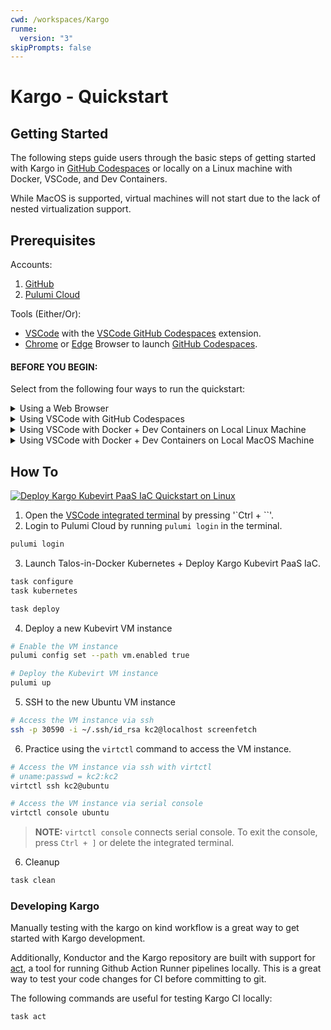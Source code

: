 ```yaml
---
cwd: /workspaces/Kargo
runme:
  version: "3"
skipPrompts: false
---
```


# Kargo - Quickstart

## Getting Started

The following steps guide users through the basic steps of getting started with Kargo in [GitHub Codespaces](https://github.com/features/codespaces) or locally on a Linux machine with Docker, VSCode, and Dev Containers.

While MacOS is supported, virtual machines will not start due to the lack of nested virtualization support.

## Prerequisites

Accounts:

1. [GitHub](https://github.com)
2. [Pulumi Cloud](https://app.pulumi.com/signup)

Tools (Either/Or):

- [VSCode](https://code.visualstudio.com/download) with the [VSCode GitHub Codespaces](https://marketplace.visualstudio.com/items?itemName=GitHub.codespaces) extension.
- [Chrome](https://www.google.com/chrome) or [Edge](https://www.microsoft.com/en-us/edge) Browser to launch [GitHub Codespaces](https://github.com/features/codespaces).

#### BEFORE YOU BEGIN:

Select from the following four ways to run the quickstart:

<details><summary>Using a Web Browser</summary>

---

Tested in Google Chrome & Microsoft Edge browsers.

| Step Number | Action                                                                                       | Example / Suggestions          |
| ----------- | -------------------------------------------------------------------------------------------- | ------------------------------ |
| 1           | Open the [Kargo GitHub repository](https://github.com/ContainerCraft/Kargo) in your browser. |                                |
| 2           | Click the `Code` button and select the `Codespaces` tab.                                     |                                |
| 3           | Click `Codespaces > New with options` in the 3-dot menu.                                     |                                |
| 4           | Select the following options:                                                                |                                |
|             | __Branch__                                                                                   | `main`                         |
|             | __Dev container configuration__                                                              | `konductor`                    |
|             | __Region__                                                                                   | `$USERS_CHOICE`                |
|             | __Machine type__                                                                             | `4 cores, 16 GB RAM` or better |
| 5           | Click the `Create` button.                                                                   |                                |

Wait for the Codespace to build, then continue with the [How To](#how-to) instructions.

---

</details>

<details><summary>Using VSCode with GitHub Codespaces</summary>

---

Run the following steps in the [VSCode command palette](https://code.visualstudio.com/docs/getstarted/userinterface#_command-palette) by pressing `Ctrl + Shift + P`:

| Step Number | Action                                                       | Example / Suggestions  |
| ----------- | ------------------------------------------------------------ | ---------------------- |
| 1           | Type/Select `Codespaces: Create New Codespace`.              |                        |
| 2           | Select the repository using fuzzy search.                    | `ContainerCraft/Kargo` |
| 3           | Select the branch.                                           | `main`                 |
| 4           | Select an instance size of at least `4 cores & 16GB of RAM`. |                        |

Wait for the Codespace to build, then continue with the [How To](#how-to) instructions.

</details>

<details><summary>Using VSCode with Docker + Dev Containers on Local Linux Machine</summary>

Ensure you have the following installed:

[![Kargo Kubevirt PaaS IaC Quickstart Prerequisites on Linux](https://img.youtube.com/vi/RyXZrcZKen8/0.jpg)](https://www.youtube.com/watch?v=RyXZrcZKen8)

- [Docker](https://docs.docker.com/get-docker/)
- [VSCode](https://code.visualstudio.com/download)
- [VSCode Dev Containers](https://marketplace.visualstudio.com/items?itemName=ms-vscode-remote.remote-containers)

| Step | Action                                                                                                        | Example / Suggestions                               |
| ---- | ------------------------------------------------------------------------------------------------------------- | --------------------------------------------------- |
| 1    | Launch [VSCode command palette](https://code.visualstudio.com/docs/getstarted/userinterface#_command-palette) | Key combo: `Ctrl + Shift + P`                       |
| 2    | Type/Select                                                                                                   | `Dev Containers: Clone Repository in Named Volume`. |
| 3    | Type in fuzzy search for the git repository.                                                                  | `ContainerCraft/Kargo`                              |
| 4    | Enter a name for the container volume.                                                                        | `vsc-remote-containers-kargo`                       |
| 5    | Enter the cloned destination folder name.                                                                     | `Kargo` (default recommended)                       |

Wait for the dev container to build and open in VSCode, then proceed with [How To](#how-to) instructions.

---

</details>

<details><summary>Using VSCode with Docker + Dev Containers on Local MacOS Machine</summary>

---

**NOTE:** This works for platform development. Kubevirt VMs will not start due to missing nested virtualization features.

Ensure you have the following installed:

- [Docker](https://docs.docker.com/get-docker/)
- [VSCode](https://code.visualstudio.com/download)
- [VSCode Dev Containers](https://marketplace.visualstudio.com/items?itemName=ms-vscode-remote.remote-containers)

| Step | Action                                                                                                        | Example / Suggestions                               |
| ---- | ------------------------------------------------------------------------------------------------------------- | --------------------------------------------------- |
| 1    | Launch [VSCode command palette](https://code.visualstudio.com/docs/getstarted/userinterface#_command-palette) | Key combo: `Ctrl + Shift + P`                       |
| 2    | Type/Select                                                                                                   | `Dev Containers: Clone Repository in Named Volume`. |
| 3    | Type in fuzzy search for the git repository.                                                                  | `ContainerCraft/Kargo`                              |
| 4    | Enter a name for the container volume.                                                                        | `vsc-remote-containers-kargo`                       |
| 5    | Enter the cloned destination folder name.                                                                     | `Kargo` (default recommended)                       |

Wait for the dev container to build and open in VSCode, then proceed with [How To](#how-to) instructions.

---

</details>

## How To

[![Deploy Kargo Kubevirt PaaS IaC Quickstart on Linux](https://img.youtube.com/vi/qo7EfF-xdK0/0.jpg)](https://www.youtube.com/watch?v=qo7EfF-xdK0)

1. Open the [VSCode integrated terminal](https://code.visualstudio.com/docs/editor/integrated-terminal) by pressing '`Ctrl + ``'.
2. Login to Pulumi Cloud by running `pulumi login` in the terminal.

```sh
pulumi login
```

3. Launch Talos-in-Docker Kubernetes + Deploy Kargo Kubevirt PaaS IaC.

```sh
task configure
task kubernetes
```

```sh
task deploy
```

4. Deploy a new Kubevirt VM instance

```bash
# Enable the VM instance
pulumi config set --path vm.enabled true

# Deploy the Kubevirt VM instance
pulumi up
```

5. SSH to the new Ubuntu VM instance

```bash {"terminalRows":"27"}
# Access the VM instance via ssh
ssh -p 30590 -i ~/.ssh/id_rsa kc2@localhost screenfetch
```

6. Practice using the `virtctl` command to access the VM instance.

```bash
# Access the VM instance via ssh with virtctl
# uname:passwd = kc2:kc2
virtctl ssh kc2@ubuntu

# Access the VM instance via serial console
virtctl console ubuntu
```

> **NOTE:** `virtctl console` connects serial console. To exit the console, press `Ctrl + ]` or delete the integrated terminal.

6. Cleanup

```bash
task clean
```

### Developing Kargo

Manually testing with the kargo on kind workflow is a great way to get started with Kargo development.

Additionally, Konductor and the Kargo repository are built with support for [act](https://nektosact.com/), a tool for running Github Action Runner pipelines locally. This is a great way to test your code changes for CI before committing to git.

The following commands are useful for testing Kargo CI locally:

```bash
task act
```
